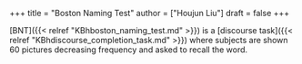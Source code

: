 +++
title = "Boston Naming Test"
author = ["Houjun Liu"]
draft = false
+++

[BNT]({{< relref "KBhboston_naming_test.md" >}}) is a [discourse task]({{< relref "KBhdiscourse_completion_task.md" >}}) where subjects are shown 60 pictures decreasing frequency and asked to recall the word.